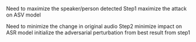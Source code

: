 Need to maximize the speaker/person detected
Step1 maximize the attack on ASV model

Need to minimize the change in original audio
Step2 minimize impact on ASR model
initialize the adversarial perturbation from best result from step1
